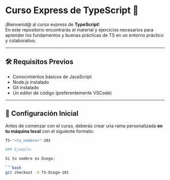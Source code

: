 # Curso Express de TypeScript 🚀

¡Bienvenid@ al curso express de **TypeScript**!  
En este repositorio encontrarás el material y ejercicios necesarios para aprender los fundamentos y buenas prácticas de TS en un entorno práctico y colaborativo.

---

## 🛠 Requisitos Previos

- Conocimientos básicos de JavaScript
- Node.js instalado
- Git instalado
- Un editor de código (preferentemente VSCode)

---

## 🚨 Configuración Inicial

Antes de comenzar con el curso, deberás crear una rama personalizada **en tu máquina local** con el siguiente formato:

```bash
TS-"<tu_nombre>"-101

### Ejemplo:

Si tu nombre es Diego:

```bash
git checkout -b TS-Diego-101